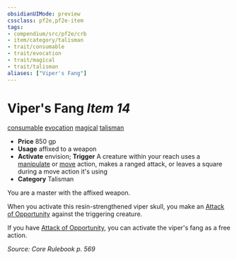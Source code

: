 ```yaml
---
obsidianUIMode: preview
cssclass: pf2e,pf2e-item
tags:
- compendium/src/pf2e/crb
- item/category/talisman
- trait/consumable
- trait/evocation
- trait/magical
- trait/talisman
aliases: ["Viper's Fang"]
---
```

# Viper's Fang *Item 14*  
[consumable](../../../Rules/traits/consumable.md)  [evocation](../../../Rules/traits/evocation.md)  [magical](../../../Rules/traits/magical.md)  [talisman](../../../Rules/traits/talisman.md)  

- **Price** 850 gp
- **Usage** affixed to a weapon
- **Activate** envision; **Trigger** A creature within your reach uses a [manipulate](../../../Rules/traits/manipulate.md) or [move](../../../Rules/traits/move.md) action, makes a ranged attack, or leaves a square during a move action it's using
- **Category** Talisman

You are a master with the affixed weapon.

When you activate this resin-strengthened viper skull, you make an [Attack of Opportunity](../../../Rules/actions/attack-of-opportunity.md) against the triggering creature.

If you have [Attack of Opportunity](../../../Rules/actions/attack-of-opportunity.md), you can activate the viper's fang as a free action.

*Source: Core Rulebook p. 569*